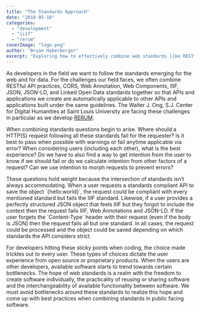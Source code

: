 ```yaml
---
title: "The Standards Approach"
date: "2018-05-18"
categories: 
  - "development"
  - "iiif"
  - "rerum"
coverImage: "logo.png"
author: "Bryan Haberberger"
excerpt: "Exploring how to effectively combine web standards like RESTful APIs, CORS, Web Annotation, and IIIF when building digital humanities applications and APIs."
---
```


As developers in the field we want to follow the standards emerging for the web and for data. For the challenges our field faces, we often combine RESTful API practices, CORS, Web Annotation, Web Components, IIIF, JSON, JSON-LD, and Linked Open Data standards together so that APIs and applications we create are automatically applicable to other APIs and applications built under the same guidelines.  The Walter J. Ong, S.J. Center for Digital Humanities at Saint Louis University are facing these challenges in particular as we develop [RERUM](http://rerum.io).

When combining standards questions begin to arise.  Where should a HTTP(S) request following all these standards fail for the requester?  Is it best to pass when possible with warnings or fail anytime applicable via error?  When considering users (including each other), what is the best experience?  Do we have to also find a way to get intention from the user to know if we should fail or do we calculate intention from other factors of a request?  Can we use intention to morph requests to prevent errors?

These questions hold weight because the intersection of standards isn’t always accommodating.  When a user requests a standards compliant API to save the object \`{hello:world}\`, the request could be compliant with every mentioned standard but fails the IIIF standard.  Likewise, if a user provides a perfectly structured JSON object that feels IIIF but they forgot to include the context then the request fails IIIF, Web Annotations and JSON-LD.  If the user forgets the \`Content-Type\` header with their request (even if the body is JSON) then the request fails all but one standard.  In all cases, the request could be processed and the object could be saved depending on which standards the API considers strict.

For developers hitting these sticky points when coding, the choice made trickles out to every user.  These types of choices dictate the user experience from open source or proprietary products. When the users are other developers, available software starts to trend towards certain bottlenecks.  The hope of web standards is a realm with the freedom to create software individually, the practicality of reusing or sharing software and the interchangeability of available functionality between software.  We must avoid bottlenecks around these standards to realize this hope and come up with best practices when combining standards in public facing software.
